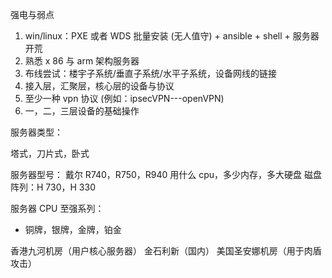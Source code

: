 强电与弱点

1. win/linux：PXE 或者 WDS 批量安装 (无人值守) + ansible + shell + 服务器开荒
2. 熟悉 x 86 与 arm 架构服务器
3. 布线尝试：楼宇子系统/垂直子系统/水平子系统，设备网线的链接
4. 接入层，汇聚层，核心层的设备与协议
5. 至少一种 vpn 协议 (例如：ipsecVPN---openVPN)
6. 一，二，三层设备的基础操作

服务器类型：

塔式，刀片式，卧式

服务器型号：
戴尔 R740，R750，R940
	用什么 cpu，多少内存，多大硬盘
磁盘阵列：H 730，H 330

服务器 CPU 至强系列：
- 铜牌，银牌，金牌，铂金

香港九河机房（用户核心服务器）
金石利新（国内）
美国圣安娜机房（用于肉盾攻击）